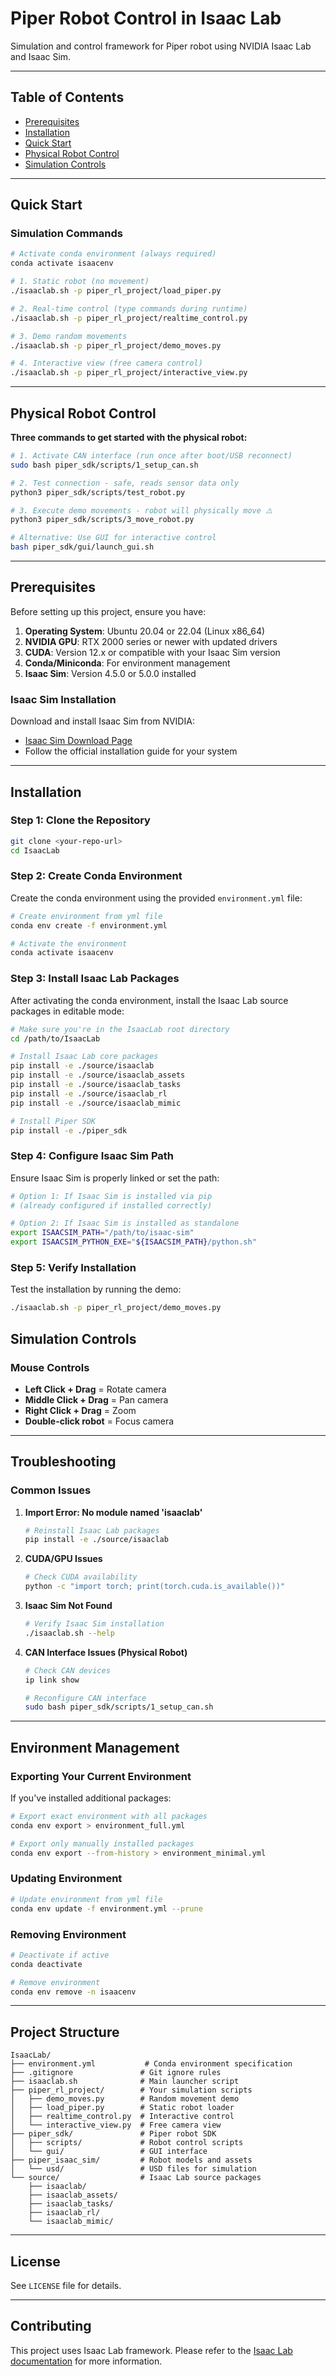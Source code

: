 # Piper Robot Control in Isaac Lab

Simulation and control framework for Piper robot using NVIDIA Isaac Lab and Isaac Sim.

---

## Table of Contents

- [Prerequisites](#prerequisites)
- [Installation](#installation)
- [Quick Start](#quick-start)
- [Physical Robot Control](#physical-robot-control)
- [Simulation Controls](#simulation-controls)

---

## Quick Start

### Simulation Commands

```bash
# Activate conda environment (always required)
conda activate isaacenv

# 1. Static robot (no movement)
./isaaclab.sh -p piper_rl_project/load_piper.py

# 2. Real-time control (type commands during runtime)
./isaaclab.sh -p piper_rl_project/realtime_control.py

# 3. Demo random movements
./isaaclab.sh -p piper_rl_project/demo_moves.py

# 4. Interactive view (free camera control)
./isaaclab.sh -p piper_rl_project/interactive_view.py
```

---

## Physical Robot Control

**Three commands to get started with the physical robot:**

```bash
# 1. Activate CAN interface (run once after boot/USB reconnect)
sudo bash piper_sdk/scripts/1_setup_can.sh

# 2. Test connection - safe, reads sensor data only
python3 piper_sdk/scripts/test_robot.py

# 3. Execute demo movements - robot will physically move ⚠️
python3 piper_sdk/scripts/3_move_robot.py

# Alternative: Use GUI for interactive control
bash piper_sdk/gui/launch_gui.sh
```

---


## Prerequisites

Before setting up this project, ensure you have:

1. **Operating System**: Ubuntu 20.04 or 22.04 (Linux x86_64)
2. **NVIDIA GPU**: RTX 2000 series or newer with updated drivers
3. **CUDA**: Version 12.x or compatible with your Isaac Sim version
4. **Conda/Miniconda**: For environment management
5. **Isaac Sim**: Version 4.5.0 or 5.0.0 installed

### Isaac Sim Installation

Download and install Isaac Sim from NVIDIA:
- [Isaac Sim Download Page](https://developer.nvidia.com/isaac-sim)
- Follow the official installation guide for your system

---

## Installation

### Step 1: Clone the Repository

```bash
git clone <your-repo-url>
cd IsaacLab
```

### Step 2: Create Conda Environment

Create the conda environment using the provided `environment.yml` file:

```bash
# Create environment from yml file
conda env create -f environment.yml

# Activate the environment
conda activate isaacenv
```


### Step 3: Install Isaac Lab Packages

After activating the conda environment, install the Isaac Lab source packages in editable mode:

```bash
# Make sure you're in the IsaacLab root directory
cd /path/to/IsaacLab

# Install Isaac Lab core packages
pip install -e ./source/isaaclab
pip install -e ./source/isaaclab_assets
pip install -e ./source/isaaclab_tasks
pip install -e ./source/isaaclab_rl
pip install -e ./source/isaaclab_mimic

# Install Piper SDK
pip install -e ./piper_sdk
```

### Step 4: Configure Isaac Sim Path

Ensure Isaac Sim is properly linked or set the path:

```bash
# Option 1: If Isaac Sim is installed via pip
# (already configured if installed correctly)

# Option 2: If Isaac Sim is installed as standalone
export ISAACSIM_PATH="/path/to/isaac-sim"
export ISAACSIM_PYTHON_EXE="${ISAACSIM_PATH}/python.sh"
```

### Step 5: Verify Installation

Test the installation by running the demo:

```bash
./isaaclab.sh -p piper_rl_project/demo_moves.py
```

## Simulation Controls

### Mouse Controls

- **Left Click + Drag** = Rotate camera
- **Middle Click + Drag** = Pan camera
- **Right Click + Drag** = Zoom
- **Double-click robot** = Focus camera

---

## Troubleshooting

### Common Issues

1. **Import Error: No module named 'isaaclab'**
   ```bash
   # Reinstall Isaac Lab packages
   pip install -e ./source/isaaclab
   ```

2. **CUDA/GPU Issues**
   ```bash
   # Check CUDA availability
   python -c "import torch; print(torch.cuda.is_available())"
   ```

3. **Isaac Sim Not Found**
   ```bash
   # Verify Isaac Sim installation
   ./isaaclab.sh --help
   ```

4. **CAN Interface Issues (Physical Robot)**
   ```bash
   # Check CAN devices
   ip link show
   
   # Reconfigure CAN interface
   sudo bash piper_sdk/scripts/1_setup_can.sh
   ```

---

## Environment Management

### Exporting Your Current Environment

If you've installed additional packages:

```bash
# Export exact environment with all packages
conda env export > environment_full.yml

# Export only manually installed packages
conda env export --from-history > environment_minimal.yml
```

### Updating Environment

```bash
# Update environment from yml file
conda env update -f environment.yml --prune
```

### Removing Environment

```bash
# Deactivate if active
conda deactivate

# Remove environment
conda env remove -n isaacenv
```

---

## Project Structure

```
IsaacLab/
├── environment.yml           # Conda environment specification
├── .gitignore               # Git ignore rules
├── isaaclab.sh              # Main launcher script
├── piper_rl_project/        # Your simulation scripts
│   ├── demo_moves.py        # Random movement demo
│   ├── load_piper.py        # Static robot loader
│   ├── realtime_control.py  # Interactive control
│   └── interactive_view.py  # Free camera view
├── piper_sdk/               # Piper robot SDK
│   ├── scripts/             # Robot control scripts
│   └── gui/                 # GUI interface
├── piper_isaac_sim/         # Robot models and assets
│   └── usd/                 # USD files for simulation
└── source/                  # Isaac Lab source packages
    ├── isaaclab/
    ├── isaaclab_assets/
    ├── isaaclab_tasks/
    ├── isaaclab_rl/
    └── isaaclab_mimic/
```

---

## License

See `LICENSE` file for details.

---

## Contributing

This project uses Isaac Lab framework. Please refer to the [Isaac Lab documentation](https://isaac-sim.github.io/IsaacLab/) for more information.
